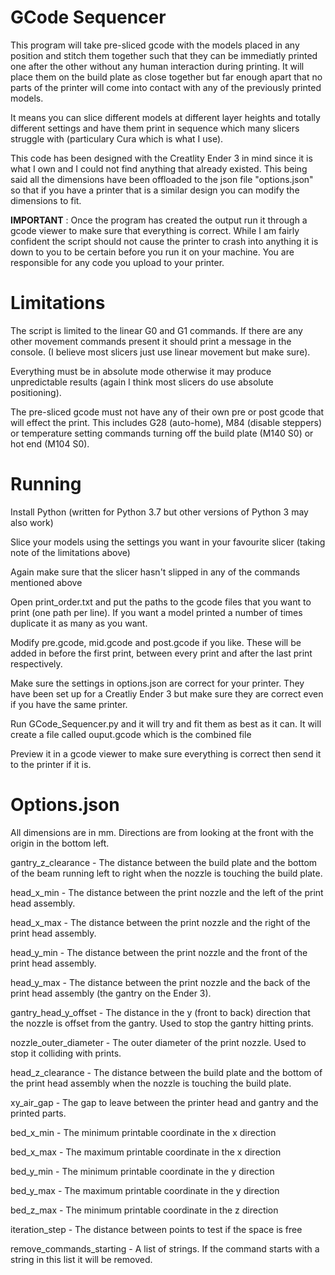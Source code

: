 # GCode Sequencer
This program will take pre-sliced gcode with the models placed in any position and stitch them together such that they can be immediatly printed one after the other without any human interaction during printing. It will place them on the build plate as close together but far enough apart that no parts of the printer will come into contact with any of the previously printed models.

It means you can slice different models at different layer heights and totally different settings and have them print in sequence which many slicers struggle with (particulary Cura which is what I use).

This code has been designed with the Creatlity Ender 3 in mind since it is what I own and I could not find anything that already existed. This being said all the dimensions have been offloaded to the json file "options.json" so that if you have a printer that is a similar design you can modify the dimensions to fit.

**IMPORTANT** : Once the program has created the output run it through a gcode viewer to make sure that everything is correct. While I am fairly confident the script should not cause the printer to crash into anything it is down to you to be certain before you run it on your machine. You are responsible for any code you upload to your printer.

# Limitations
The script is limited to the linear G0 and G1 commands. If there are any other movement commands present it should print a message in the console. (I believe most slicers just use linear movement but make sure).

Everything must be in absolute mode otherwise it may produce unpredictable results (again I think most slicers do use absolute positioning).

The pre-sliced gcode must not have any of their own pre or post gcode that will effect the print. This includes G28 (auto-home), M84 (disable steppers) or temperature setting commands turning off the build plate (M140 S0) or hot end (M104 S0).

# Running
Install Python (written for Python 3.7 but other versions of Python 3 may also work)

Slice your models using the settings you want in your favourite slicer (taking note of the limitations above)

Again make sure that the slicer hasn't slipped in any of the commands mentioned above

Open print_order.txt and put the paths to the gcode files that you want to print (one path per line). If you want a model printed a number of times duplicate it as many as you want.

Modify pre.gcode, mid.gcode and post.gcode if you like. These will be added in before the first print, between every print and after the last print respectively.

Make sure the settings in options.json are correct for your printer. They have been set up for a Creatliy Ender 3 but make sure they are correct even if you have the same printer.

Run GCode_Sequencer.py and it will try and fit them as best as it can. It will create a file called ouput.gcode which is the combined file

Preview it in a gcode viewer to make sure everything is correct then send it to the printer if it is.

# Options.json
All dimensions are in mm. Directions are from looking at the front with the origin in the bottom left.

gantry_z_clearance - The distance between the build plate and the bottom of the beam running left to right when the nozzle is touching the build plate.

head_x_min - The distance between the print nozzle and the left of the print head assembly.

head_x_max - The distance between the print nozzle and the right of the print head assembly.

head_y_min - The distance between the print nozzle and the front of the print head assembly.

head_y_max - The distance between the print nozzle and the back of the print head assembly (the gantry on the Ender 3).

gantry_head_y_offset - The distance in the y (front to back) direction that the nozzle is offset from the gantry. Used to stop the gantry hitting prints.

nozzle_outer_diameter - The outer diameter of the print nozzle. Used to stop it colliding with prints.

head_z_clearance - The distance between the build plate and the bottom of the print head assembly when the nozzle is touching the build plate.

xy_air_gap - The gap to leave between the printer head and gantry and the printed parts.

bed_x_min - The minimum printable coordinate in the x direction

bed_x_max - The maximum printable coordinate in the x direction

bed_y_min - The minimum printable coordinate in the y direction

bed_y_max - The maximum printable coordinate in the y direction

bed_z_max - The minimum printable coordinate in the z direction

iteration_step - The distance between points to test if the space is free

remove_commands_starting - A list of strings. If the command starts with a string in this list it will be removed.
